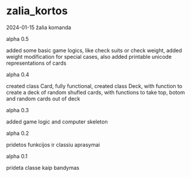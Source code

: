 # zalia_kortos
2024-01-15 žalia komanda

alpha 0.5

added some basic game logics, like check suits or check weight, added weight modification for special cases, also added printable unicode representations of cards

alpha 0.4

created class Card, fully functional, created class Deck, with function to create a deck of random shufled cards, with functions to take top, botom and random cards out of deck

alpha 0.3

added game logic and computer skeleton

alpha 0.2

pridetos funkcijos ir classiu aprasymai

alpha 0.1

prideta classe kaip bandymas